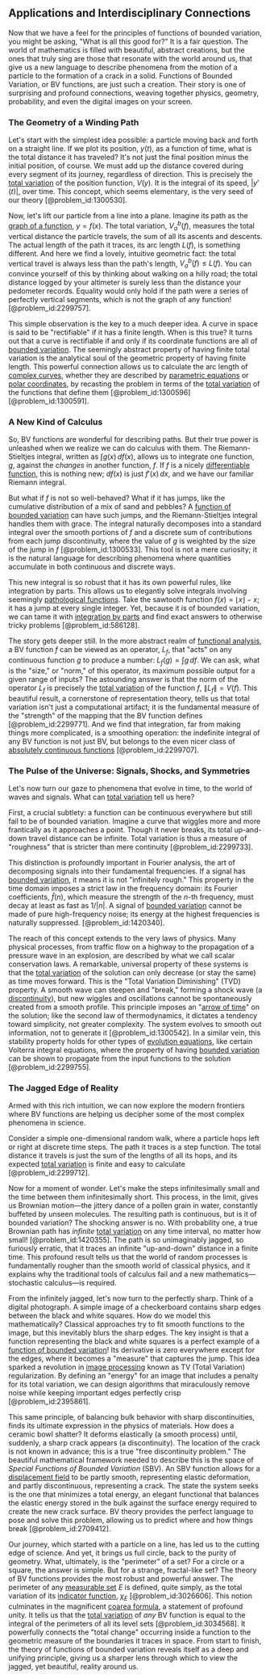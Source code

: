 ## Applications and Interdisciplinary Connections

Now that we have a feel for the
principles of functions of bounded variation, you might be asking, "What is all this good for?" It is a fair question. The world of mathematics is filled with beautiful, abstract creations, but the ones that truly sing are those that resonate with the world around us, that give us a new language to describe phenomena from the motion of a particle to the formation of a crack in a solid. Functions of Bounded Variation, or BV functions, are just such a creation. Their story is one of surprising and profound connections, weaving together physics, geometry, probability, and even the digital images on your screen.

### The Geometry of a Winding Path

Let's start with the simplest idea possible: a particle moving back and forth on a straight line. If we plot its position, $y(t)$, as a function of time, what is the total distance it has traveled? It's not just the final position minus the initial position, of course. We must add up the distance covered during every segment of its journey, regardless of direction. This is precisely the [total variation](@article_id:139889) of the position function, $V(y)$. It is the integral of its speed, $|y'(t)|$, over time. This concept, which seems elementary, is the very seed of our theory [@problem_id:1300530].

Now, let's lift our particle from a line into a plane. Imagine its path as the [graph of a function](@article_id:158776), $y = f(x)$. The total variation, $V_a^b(f)$, measures the total vertical distance the particle travels, the sum of all its ascents and descents. The actual length of the path it traces, its arc length $L(f)$, is something different. And here we find a lovely, intuitive geometric fact: the total vertical travel is always less than the path's length, $V_a^b(f) \le L(f)$. You can convince yourself of this by thinking about walking on a hilly road; the total distance logged by your altimeter is surely less than the distance your pedometer records. Equality would only hold if the path were a series of perfectly vertical segments, which is not the graph of any function! [@problem_id:2299757].

This simple observation is the key to a much deeper idea. A curve in space is said to be "rectifiable" if it has a finite length. When is this true? It turns out that a curve is rectifiable if and only if its coordinate functions are all of [bounded variation](@article_id:138797). The seemingly abstract property of having finite total variation is the analytical soul of the geometric property of having finite length. This powerful connection allows us to calculate the arc length of [complex curves](@article_id:171154), whether they are described by [parametric equations](@article_id:171866) or [polar coordinates](@article_id:158931), by recasting the problem in terms of the [total variation](@article_id:139889) of the functions that define them [@problem_id:1300596] [@problem_id:1300591].

### A New Kind of Calculus

So, BV functions are wonderful for describing paths. But their true power is unleashed when we realize we can do calculus with them. The Riemann-Stieltjes integral, written as $\int g(x) \, df(x)$, allows us to integrate one function, $g$, against the *changes* in another function, $f$. If $f$ is a nicely [differentiable function](@article_id:144096), this is nothing new; $df(x)$ is just $f'(x) \, dx$, and we have our familiar Riemann integral.

But what if $f$ is not so well-behaved? What if it has jumps, like the cumulative distribution of a mix of sand and pebbles? A [function of bounded variation](@article_id:161240) can have such jumps, and the Riemann-Stieltjes integral handles them with grace. The integral naturally decomposes into a standard integral over the smooth portions of $f$ and a discrete sum of contributions from each jump discontinuity, where the value of $g$ is weighted by the size of the jump in $f$ [@problem_id:1300533]. This tool is not a mere curiosity; it is the natural language for describing phenomena where quantities accumulate in both continuous and discrete ways.

This new integral is so robust that it has its own powerful rules, like integration by parts. This allows us to elegantly solve integrals involving seemingly [pathological functions](@article_id:141690). Take the sawtooth function $f(x) = \lfloor x \rfloor - x$; it has a jump at every single integer. Yet, because it is of bounded variation, we can tame it with [integration by parts](@article_id:135856) and find exact answers to otherwise tricky problems [@problem_id:586128].

The story gets deeper still. In the more abstract realm of [functional analysis](@article_id:145726), a BV function $f$ can be viewed as an operator, $L_f$, that "acts" on any continuous function $g$ to produce a number: $L_f(g) = \int g \, df$. We can ask, what is the "size," or "norm," of this operator, its maximum possible output for a given range of inputs? The astounding answer is that the norm of the operator $L_f$ is precisely the [total variation](@article_id:139889) of the function $f$, $\|L_f\| = V(f)$. This beautiful result, a cornerstone of representation theory, tells us that total variation isn't just a computational artifact; it is the fundamental measure of the "strength" of the mapping that the BV function defines [@problem_id:2299771]. And we find that integration, far from making things more complicated, is a smoothing operation: the indefinite integral of any BV function is not just BV, but belongs to the even nicer class of [absolutely continuous functions](@article_id:158115) [@problem_id:2299707].

### The Pulse of the Universe: Signals, Shocks, and Symmetries

Let's now turn our gaze to phenomena that evolve in time, to the world of waves and signals. What can [total variation](@article_id:139889) tell us here?

First, a crucial subtlety: a function can be continuous everywhere but still fail to be of bounded variation. Imagine a curve that wiggles more and more frantically as it approaches a point. Though it never breaks, its total up-and-down travel distance can be infinite. Total variation is thus a measure of "roughness" that is stricter than mere continuity [@problem_id:2299733].

This distinction is profoundly important in Fourier analysis, the art of decomposing signals into their fundamental frequencies. If a signal has [bounded variation](@article_id:138797), it means it is not "infinitely rough." This property in the time domain imposes a strict law in the frequency domain: its Fourier coefficients, $\hat{f}(n)$, which measure the strength of the $n$-th frequency, must decay at least as fast as $1/|n|$. A signal of [bounded variation](@article_id:138797) cannot be made of pure high-frequency noise; its energy at the highest frequencies is naturally suppressed. [@problem_id:1420340].

The reach of this concept extends to the very laws of physics. Many physical processes, from traffic flow on a highway to the propagation of a pressure wave in an explosion, are described by what we call scalar conservation laws. A remarkable, universal property of these systems is that the [total variation](@article_id:139889) of the solution can only decrease (or stay the same) as time moves forward. This is the "Total Variation Diminishing" (TVD) property. A smooth wave can steepen and "break," forming a shock wave (a [discontinuity](@article_id:143614)), but new wiggles and oscillations cannot be spontaneously created from a smooth profile. This principle imposes an "[arrow of time](@article_id:143285)" on the solution; like the second law of thermodynamics, it dictates a tendency toward simplicity, not greater complexity. The system evolves to smooth out information, not to generate it [@problem_id:1300542]. In a similar vein, this stability property holds for other types of [evolution equations](@article_id:267643), like certain Volterra integral equations, where the property of having [bounded variation](@article_id:138797) can be shown to propagate from the input functions to the solution [@problem_id:2299755].

### The Jagged Edge of Reality

Armed with this rich intuition, we can now explore the modern frontiers where BV functions are helping us decipher some of the most complex phenomena in science.

Consider a simple one-dimensional random walk, where a particle hops left or right at discrete time steps. The path it traces is a step function. The total distance it travels is just the sum of the lengths of all its hops, and its expected [total variation](@article_id:139889) is finite and easy to calculate [@problem_id:2299712].

Now for a moment of wonder. Let's make the steps infinitesimally small and the time between them infinitesimally short. This process, in the limit, gives us Brownian motion—the jittery dance of a pollen grain in water, constantly buffeted by unseen molecules. The resulting path is continuous, but is it of bounded variation? The shocking answer is no. With probability one, a true Brownian path has *infinite* [total variation](@article_id:139889) on any time interval, no matter how small! [@problem_id:1420355]. The path is so unimaginably jagged, so furiously erratic, that it traces an infinite "up-and-down" distance in a finite time. This profound result tells us that the world of random processes is fundamentally rougher than the smooth world of classical physics, and it explains why the traditional tools of calculus fail and a new mathematics—stochastic calculus—is required.

From the infinitely jagged, let's now turn to the perfectly sharp. Think of a digital photograph. A simple image of a checkerboard contains sharp edges between the black and white squares. How do we model this mathematically? Classical approaches try to fit smooth functions to the image, but this inevitably blurs the sharp edges. The key insight is that a function representing the black and white squares is a perfect example of a [function of bounded variation](@article_id:161240)! Its derivative is zero everywhere except for the edges, where it becomes a "measure" that captures the jump. This idea sparked a revolution in [image processing](@article_id:276481) known as TV (Total Variation) regularization. By defining an "energy" for an image that includes a penalty for its total variation, we can design algorithms that miraculously remove noise while keeping important edges perfectly crisp [@problem_id:2395861].

This same principle, of balancing bulk behavior with sharp discontinuities, finds its ultimate expression in the physics of materials. How does a ceramic bowl shatter? It deforms elastically (a smooth process) until, suddenly, a sharp crack appears (a discontinuity). The location of the crack is not known in advance; this is a true "free discontinuity problem." The beautiful mathematical framework needed to describe this is the space of *Special Functions of Bounded Variation* (SBV). An SBV function allows for a [displacement field](@article_id:140982) to be partly smooth, representing elastic deformation, and partly discontinuous, representing a crack. The state the system seeks is the one that minimizes a total energy, an elegant functional that balances the elastic energy stored in the bulk against the surface energy required to create the new crack surface. BV theory provides the perfect language to pose and solve this problem, allowing us to predict where and how things break [@problem_id:2709412].

Our journey, which started with a particle on a line, has led us to the cutting edge of science. And yet, it brings us full circle, back to the purity of geometry. What, ultimately, is the "perimeter" of a set? For a circle or a square, the answer is simple. But for a strange, fractal-like set? The theory of BV functions provides the most robust and powerful answer. The perimeter of any [measurable set](@article_id:262830) $E$ is defined, quite simply, as the total variation of its [indicator function](@article_id:153673), $\chi_E$ [@problem_id:3026606]. This notion culminates in the magnificent [coarea formula](@article_id:161593), a statement of profound unity. It tells us that the [total variation](@article_id:139889) of *any* BV function is equal to the integral of the perimeters of all its level sets [@problem_id:3034568]. It powerfully connects the "total change" occurring inside a function to the geometric measure of the boundaries it traces in space. From start to finish, the theory of functions of bounded variation reveals itself as a deep and unifying principle, giving us a sharper lens through which to view the jagged, yet beautiful, reality around us.